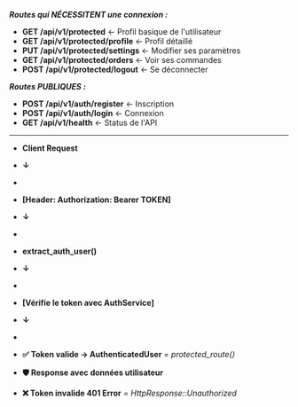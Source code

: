 ***Routes qui NÉCESSITENT une connexion :***

- **GET /api/v1/protected** ← Profil basique de l'utilisateur
- **GET /api/v1/protected/profile** ← Profil détaillé
- **PUT /api/v1/protected/settings** ← Modifier ses paramètres
- **GET /api/v1/protected/orders** ← Voir ses commandes
- **POST /api/v1/protected/logout** ← Se déconnecter

***Routes PUBLIQUES :***

- **POST /api/v1/auth/register** ← Inscription
- **POST /api/v1/auth/login** ← Connexion
- **GET /api/v1/health** ← Status de l'API

---

- **Client Request**

- **↓**
-
- **[Header: Authorization: Bearer TOKEN]**

- **↓**
-
- **extract_auth_user()**

- **↓**
-
- **[Vérifie le token avec AuthService]**

- **↓**
-
- **✅ Token valide → AuthenticatedUser** = *protected_route()*
- **🛡️ Response avec données utilisateur**


- **❌ Token invalide 401 Error** = *HttpResponse::Unauthorized*

